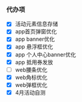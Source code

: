 ### 代办项

- [x] 活动元素信息存储
- [x] app首页弹窗优化
- [x] app banner优化
- [x] app 悬浮框优化
- [x] app 个人中心banner优化
- [x] app 抵用券发放
- [ ] web腰条优化
- [x] web角标优化
- [x] web弹框优化
- [x] 4月活动自测